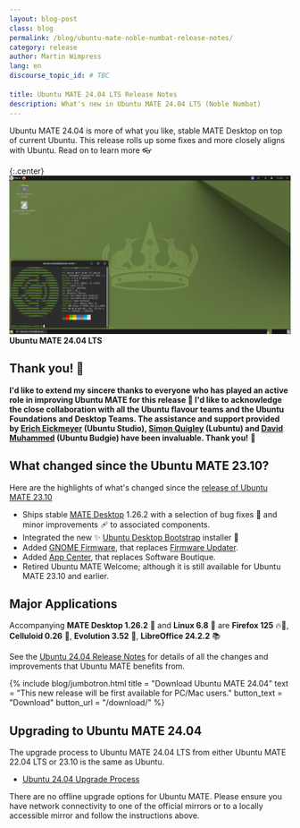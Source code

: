 ```yaml
---
layout: blog-post
class: blog
permalink: /blog/ubuntu-mate-noble-numbat-release-notes/
category: release
author: Martin Wimpress
lang: en
discourse_topic_id: # TBC

title: Ubuntu MATE 24.04 LTS Release Notes
description: What's new in Ubuntu MATE 24.04 LTS (Noble Numbat)
---
```


Ubuntu MATE 24.04 is more of what you like, stable MATE Desktop on top of current Ubuntu.
This release rolls up some fixes and more closely aligns with Ubuntu. Read on to learn more 👓️

{:.center}
![Ubuntu MATE 24.04 LTS](/images/blog/noble/screenshot.png)
**Ubuntu MATE 24.04 LTS**

## Thank you! 🙇

**I'd like to extend my sincere thanks to everyone who has played an active role in improving Ubuntu MATE for this release 👏
I'd like to acknowledge the close collaboration with all the Ubuntu flavour teams and the Ubuntu Foundations and Desktop Teams.
The assistance and support provided by [Erich Eickmeyer](https://launchpad.net/~eeickmeyer) (Ubuntu Studio), [Simon Quigley](https://launchpad.net/~tsimonq2) (Lubuntu) and [David Muhammed](https://launchpad.net/~fossfreedom) (Ubuntu Budgie) have been invaluable.
Thank you!** 💚

## What changed since the Ubuntu MATE 23.10?

Here are the highlights of what's changed since the [release of Ubuntu MATE 23.10](https://ubuntu-mate.org/blog/ubuntu-mate-mantic-minotaur-release-notes/)

- Ships stable [MATE Desktop](https://mate-desktop.org) 1.26.2 with a selection of bug fixes 🐛 and minor improvements 🩹 to associated components.
- Integrated the new ✨ [Ubuntu Desktop Bootstrap](https://snapcraft.io/ubuntu-desktop-bootstrap) installer 📀
- Added [GNOME Firmware](https://gitlab.gnome.org/World/gnome-firmware), that replaces [Firmware Updater](https://snapcraft.io/firmware-updater).
- Added [App Center](https://snapcraft.io/snap-store), that replaces Software Boutique.
- Retired Ubuntu MATE Welcome; although it is still available for Ubuntu MATE 23.10 and earlier.

## Major Applications

Accompanying **MATE Desktop 1.26.2** 🧉 and **Linux 6.8** 🐧 are **Firefox 125** 🔥🦊,
**Celluloid 0.26** 🎥, **Evolution 3.52** 📧, **LibreOffice 24.2.2** 📚

See the [Ubuntu 24.04 Release Notes](https://discourse.ubuntu.com/t/noble-numbat-release-notes/39890)
for details of all the changes and improvements that Ubuntu MATE benefits from.

{% include blog/jumbotron.html
    title = "Download Ubuntu MATE 24.04"
    text = "This new release will be first available for PC/Mac users."
    button_text = "Download"
    button_url = "/download/"
%}

## Upgrading to Ubuntu MATE 24.04

The upgrade process to Ubuntu MATE 24.04 LTS from either Ubuntu MATE 22.04 LTS or
23.10 is the same as Ubuntu.

- [Ubuntu 24.04 Upgrade Process](https://help.ubuntu.com/community/NobleUpgrades)

There are no offline upgrade options for Ubuntu MATE. Please ensure you have
network connectivity to one of the official mirrors or to a locally accessible
mirror and follow the instructions above.
